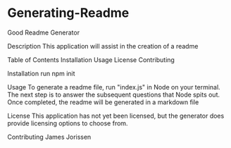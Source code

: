 # Generating-Readme
Good Readme Generator

Description
This application will assist in the creation of a readme

Table of Contents
Installation
Usage
License
Contributing

Installation
run npm init

Usage
To generate a readme file, run "index.js" in Node on your terminal. The next step is to answer the subsequent questions that Node spits out. Once completed, the readme will be generated in a markdown file

License
This application has not yet been licensed, but the generator does provide licensing options to choose from.

Contributing
James Jorissen


